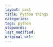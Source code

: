 ```yaml
---
layout: post
title: Python things
categories:
tags: python
stopwords:
last_modified:
original_url:
---
```



